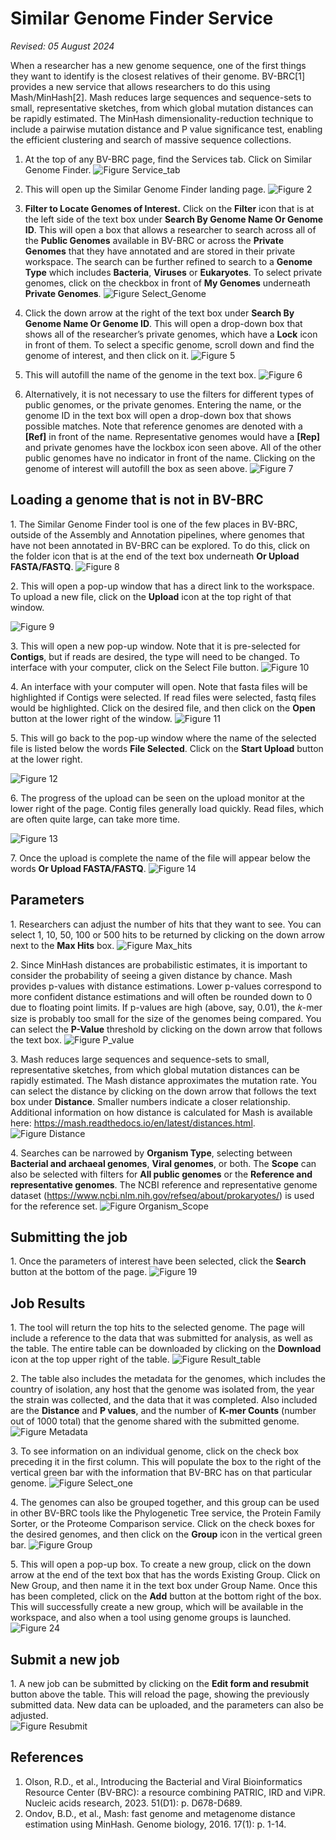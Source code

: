 # Similar Genome Finder Service

*Revised: 05 August 2024*

When a researcher has a new genome sequence, one of the first things they want to identify is the closest relatives of their genome. BV-BRC[1] provides a new service that allows researchers to do this using Mash/MinHash[2]. Mash reduces large sequences and sequence-sets to small, representative sketches, from which global mutation distances can be rapidly estimated. The MinHash dimensionality-reduction technique to include a pairwise mutation distance and P value significance test, enabling the efficient clustering and search of massive sequence collections.

1.	At the top of any BV-BRC page, find the Services tab. Click on Similar Genome Finder. 
![Figure Service_tab](./images/Service_tab_SGF.png "Figure Service_tab") 

2.	This will open up the Similar Genome Finder landing page.
![Figure 2](./images/Picture2.png "Figure 2") 

3.	**Filter to Locate Genomes of Interest.**  Click on the **Filter** icon that is at the left side of the text box under **Search By Genome Name Or Genome ID**.  This will open a box that allows a researcher to search across all of the **Public Genomes** available in BV-BRC or across the **Private Genomes** that they have annotated and are stored in their private workspace. The search can be further refined to search to a **Genome Type** which includes **Bacteria**, **Viruses** or **Eukaryotes**. To select private genomes, click on the checkbox in front of **My Genomes** underneath **Private Genomes**. 
![Figure Select_Genome](./images/Select_Genome.png "Figure Select_Genome") 

4.	Click the down arrow at the right of the text box under **Search By Genome Name Or Genome ID**. This will open a drop-down box that shows all of the researcher’s private genomes, which have a **Lock** icon in front of them.  To select a specific genome, scroll down and find the genome of interest, and then click on it.
![Figure 5](./images/Picture5.png "Figure 5")

5.	This will autofill the name of the genome in the text box. 
![Figure 6](./images/Picture6.png "Figure 6") 

6.	Alternatively, it is not necessary to use the filters for different types of public genomes, or the private genomes.  Entering the name, or the genome ID in the text box will open a drop-down box that shows possible matches.  Note that reference genomes are denoted with a **[Ref]** in front of the name.  Representative genomes would have a **[Rep]** and private genomes have the lockbox icon seen above.  All of the other public genomes have no indicator in front of the name.  Clicking on the genome of interest will autofill the box as seen above.
![Figure 7](./images/Picture7.png "Figure 7") 

## Loading a genome that is not in BV-BRC

1\.	The Similar Genome Finder tool is one of the few places in BV-BRC, outside of the Assembly and Annotation pipelines, where genomes that have not been annotated in BV-BRC can be explored. To do this, click on the folder icon that is at the end of the text box underneath **Or Upload FASTA/FASTQ**. 
![Figure 8](./images/Picture8.png "Figure 8") 

2\.	This will open a pop-up window that has a direct link to the workspace.  To upload a new file, click on the **Upload** icon at the top right of that window.

![Figure 9](./images/Picture9.png "Figure 9") 

3\.	This will open a new pop-up window.  Note that it is pre-selected for **Contigs**, but if reads are desired, the type will need to be changed.  To interface with your computer, click on the Select File button.
![Figure 10](./images/Picture10.png "Figure 10") 

4\.	An interface with your computer will open.  Note that fasta files will be highlighted if Contigs were selected.   If read files were selected, fastq files would be highlighted.  Click on the desired file, and then click on the **Open** button at the lower right of the window.
![Figure 11](./images/Picture11.png "Figure 11") 

5\.	This will go back to the pop-up window where the name of the selected file is listed below the words **File Selected**.  Click on the **Start Upload** button at the lower right.

![Figure 12](./images/Picture12.png "Figure 12") 

6\.	The progress of the upload can be seen on the upload monitor at the lower right of the page.  Contig files generally load quickly.  Read files, which are often quite large, can take more time.

![Figure 13](./images/Picture13.png "Figure 13") 

7\.	Once the upload is complete the name of the file will appear below the words **Or Upload FASTA/FASTQ**.
![Figure 14](./images/Picture14.png "Figure 14") 

## Parameters

1\.	Researchers can adjust the number of hits that they want to see.  You can select 1, 10, 50, 100 or 500 hits to be returned by clicking on the down arrow next to the **Max Hits** box.
![Figure Max_hits](./images/Max_hits.png "Figure Max_hits")

2\.	Since MinHash distances are probabilistic estimates, it is important to consider the probability of seeing a given distance by chance.  Mash provides p-values with distance estimations. Lower p-values correspond to more confident distance estimations and will often be rounded down to 0 due to floating point limits. If p-values are high (above, say, 0.01), the 𝑘-mer size is probably too small for the size of the genomes being compared.  You can select the **P-Value** threshold by clicking on the down arrow that follows the text box.
![Figure P_value](./images/P_value.png "Figure P_value") 

3\. Mash reduces large sequences and sequence-sets to small, representative sketches, from which global mutation distances can be rapidly estimated. The Mash distance approximates the mutation rate.  You can select the distance by clicking on the down arrow that follows the text box under **Distance**. Smaller numbers indicate a closer relationship. Additional information on how distance is calculated for Mash is available here: https://mash.readthedocs.io/en/latest/distances.html.
![Figure Distance](./images/Distance.png "Figure Distance") 

4\.	Searches can be narrowed by **Organism Type**, selecting between **Bacterial and archaeal genomes**, **Viral genomes**, or both. The **Scope** can also be selected with filters for **All public genomes** or the **Reference and representative genomes**. The NCBI reference and representative genome dataset (https://www.ncbi.nlm.nih.gov/refseq/about/prokaryotes/) is used for the reference set.
![Figure Organism_Scope](./images/Organism_Scope.png "Figure Organism_Scope") 

## Submitting the job

1\.	Once the parameters of interest have been selected, click the **Search** button at the bottom of the page.
![Figure 19](./images/Picture19.png "Figure 19") 

## Job Results

1\.	The tool will return the top hits to the selected genome.  The page will include a reference to the data that was submitted for analysis, as well as the table.  The entire table can be downloaded by clicking on the **Download** icon at the top upper right of the table.
![Figure Result_table](./images/Result_table.png "Figure Result_table") 

2\.	The table also includes the metadata for the genomes, which includes the country of isolation, any host that the genome was isolated from, the year the strain was collected, and the data that it was completed.  Also included are the **Distance** and **P values**, and the number of **K-mer Counts** (number out of 1000 total) that the genome shared with the submitted genome.
![Figure Metadata](./images/Metadata.png "Figure Metadata") 

3\.	To see information on an individual genome, click on the check box preceding it in the first column.  This will populate the box to the right of the vertical green bar with the information that BV-BRC has on that particular genome.
![Figure Select_one](./images/Select_one.png "Figure Select_one") 

4\.	The genomes can also be grouped together, and this group can be used in other BV-BRC tools like the Phylogenetic Tree service, the Protein Family Sorter, or the Proteome Comparison service.  Click on the check boxes for the desired genomes, and then click on the **Group** icon in the vertical green bar.
![Figure Group](./images/Group.png "Figure Group") 

5\.	This will open a pop-up box.  To create a new group, click on the down arrow at the end of the text box that has the words Existing Group.  Click on New Group, and then name it in the text box under Group Name.  Once this has been completed, click on the **Add** button at the bottom right of the box. This will successfully create a new group, which will be available in the workspace, and also when a tool using genome groups is launched.
![Figure 24](./images/Picture24.png "Figure 24") 

## Submit a new job

1\.	A new job can be submitted by clicking on the **Edit form and resubmit** button above the table.  This will reload the page, showing the previously submitted data. New data can be uploaded, and the parameters can also be adjusted.  
![Figure Resubmit](./images/Resubmit.png "Figure Resubmit") 

## References

1.  Olson, R.D., et al., Introducing the Bacterial and Viral Bioinformatics Resource Center (BV-BRC): a resource combining PATRIC, IRD and ViPR. Nucleic acids research, 2023. 51(D1): p. D678-D689.
2.	Ondov, B.D., et al., Mash: fast genome and metagenome distance estimation using MinHash. Genome biology, 2016. 17(1): p. 1-14.

